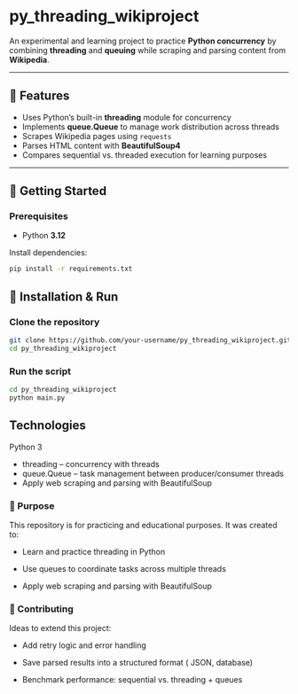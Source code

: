 # py_threading_wikiproject  

An experimental and learning project to practice **Python concurrency** by combining **threading** and **queuing** while scraping and parsing content from **Wikipedia**.  

---

## 📌 Features  
- Uses Python’s built-in **threading** module for concurrency  
- Implements **queue.Queue** to manage work distribution across threads  
- Scrapes Wikipedia pages using `requests`  
- Parses HTML content with **BeautifulSoup4**  
- Compares sequential vs. threaded execution for learning purposes  

---

## 🚀 Getting Started  
### Prerequisites  
- Python **3.12**  

Install dependencies:  
```bash
pip install -r requirements.txt
```

## 🚀 Installation & Run

### Clone the repository
```bash
git clone https://github.com/your-username/py_threading_wikiproject.git
cd py_threading_wikiproject
```

### Run the script
```bash
cd py_threading_wikiproject
python main.py
```

## Technologies

Python 3

- threading – concurrency with threads
- queue.Queue – task management between producer/consumer threads
- Apply web scraping and parsing with BeautifulSoup

### 🎯 Purpose

This repository is for practicing and educational purposes. It was created to:

- Learn and practice threading in Python

- Use queues to coordinate tasks across multiple threads

- Apply web scraping and parsing with BeautifulSoup

### 🤝 Contributing

Ideas to extend this project:

- Add retry logic and error handling

- Save parsed results into a structured format ( JSON, database)

- Benchmark performance: sequential vs. threading + queues
  

